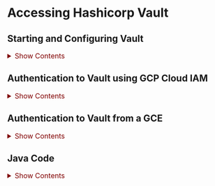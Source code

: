 # Accessing Hashicorp Vault

## Starting and Configuring Vault

<details><summary style="color:Maroon;font-size:16px;">Show Contents</summary>

### Setup
<details><summary style="color:Maroon;font-size:16px;">Show Contents</summary>

Run the following commands to set up the environment for Vault server
```bash
mkdir -p ~/try/vault
cd ~/try/vault

tee config.hcl <<EOF
storage "raft" {
  path    = "./vault/data"
  node_id = "node1"
}

listener "tcp" {
  address     = "127.0.0.1:8200"
  tls_disable = "true"
}

api_addr = "http://127.0.0.1:8200"
cluster_addr = "https://127.0.0.1:8201"
ui = true
EOF

mkdir -p vault/data
```

</details>

### Starting the Server
<details><summary style="color:Maroon;font-size:16px;">Show Contents</summary>

Run the following commands to start the server.
```bash
cd ~/try/vault
vault server -config=config.hcl
```

</details>

### Exposing the Endpoint (Optional)

<details><summary style="color:Maroon;font-size:16px;">Show Contents</summary>

Run the following command to start ngrok and connect to Vault:
```bash
ngrok http http://127.0.0.1:8200
```

Copy the **Forwarding** address including `https://`.

---

**Note**: to install ngrok, run `sudo snap install ngrok`.

---

</details>

### Shutting down the Server
<details><summary style="color:Maroon;font-size:16px;">Show Contents</summary>

Run the following commands to shut down the Vault server.
```bash
pgrep -f vault | xargs kill
```

**Note**: the vault will be sealed during the shutdown phase. We need to unseal it after the next start.

</details>

### Initializing the Server
<details><summary style="color:Maroon;font-size:16px;">Show Contents</summary>

To initialize the vault, run the following commands on a separate terminal:
```bash
export VAULT_ADDR='http://127.0.0.1:8200'
vault operator init
```

Store the five keys and root token in a safe place. 

</details>

### Unsealing the Vault

<details><summary style="color:Maroon;font-size:16px;">Show Contents</summary>

You need to unseal the vault after the server is initialized the first time and everytime the server is restarted.

To unseal the vault, ensure the environment variable is set:
```bash
export VAULT_ADDR='http://127.0.0.1:8200'
```

And run the following commands three times with different keys:
```bash
vault operator unseal
```

</details>

### Authenticate to Vault as `root`
<details><summary style="color:Maroon;font-size:16px;">Show Contents</summary>

Run the following command when asked provide the root token.
```bash
export VAULT_ADDR=http://127.0.0.1:8200
vault login
```
Or alternatively, set the environment variables:
```bash
export VAULT_TOKEN=hvs.yejqgGeFsOpUwPAQbDRvSbdO
export VAULT_ADDR=http://127.0.0.1:8200
```

</details>

### Enable the v2 `kv` Secret Engine
<details><summary style="color:Maroon;font-size:16px;">Show Contents</summary>

```bash
vault secrets enable -path secret kv-v2
vault kv put -mount=secret top-secret password=good4Now!
```

</details>

### Setting up GCP Auth Method
<details><summary style="color:Maroon;font-size:16px;">Show Contents</summary>

Reference: https://developer.hashicorp.com/vault/tutorials/auth-methods/gcp-auth-method

#### GCP Side Setup

A service account with the following permissions, and its JSON key file are required:
- iam.serviceAccounts.get (included in roles/iam.serviceAccountUser)
- iam.serviceAccountKeys.get (included in roles/iam.serviceAccountViewer)
- compute.instances.get (included roles/compute.viewer)
- compute.instanceGroups.list (included roles/compute.viewer)
- iam.serviceAccounts.signJwt (included in roles/iam.serviceAccountTokenCreator)

**Service Account**: gyre-dataflow-ist@ibcwe-event-layer-f3ccf6d9.iam.gserviceaccount.com. 

**Key File**: `VaultServiceAccountKey.json`.

#### Vault Setup

1. Authenticate to the Vault as the root
2. Set environment variable for the GCP service account
    ```bash
    export GCP_SERVICE_EMAIL=gyre-dataflow-ist@ibcwe-event-layer-f3ccf6d9.iam.gserviceaccount.com
    export GCP_PROJECT=ibcwe-event-layer-f3ccf6d9
    ```
3. Enable the GCP secrets engine
    ```bash
    vault auth enable gcp
    ```
4. Configure the GCP auth method to use the `VaultServiceAccountKey.json` credentials.
    ```bash
    vault write auth/gcp/config \
    credentials=@VaultServiceAccountKey.json
    ```
5. Create a policy file `policy.hcl`.
    ```bash
    tee policy.hcl <<EOF
    # Read permission on the k/v secrets
    path "/secret/*" {
        capabilities = ["read", "list"]
    }
    EOF
    ```
6. vault policy write dev policy.hcl
    ```bash
    vault policy write gcp policy.hcl
    ```
7. Create a role for IAM service account.
    ```bash
    vault write auth/gcp/role/vault-iam-auth-role \
    type="iam" \
    policies="gcp" \
    bound_service_accounts="$GCP_SERVICE_EMAIL"
    ```
8. Create a role for GCE instances.
    ```bash
    vault write auth/gcp/role/vault-gce-auth-role \
    type="gce" \
    policies="gcp" \
    bound_projects=$GCP_PROJECT \
    bound_zones="us-east1-b"
    ```

</details>

</details>

## Authentication to Vault using GCP Cloud IAM

<details><summary style="color:Maroon;font-size:16px;">Show Contents</summary>

```bash
vault login -method=gcp \
role="vault-iam-auth-role" \
service_account="$GCP_SERVICE_EMAIL" \
jwt_exp="15m" \
credentials=@VaultServiceAccountKey.json
```

Run the following command to retrieve a secret:
```bash
vault kv get -mount secret top-secret
```

</details>

## Authentication to Vault from a GCE

<details><summary style="color:Maroon;font-size:16px;">Show Contents</summary>

1. Create a GCE instance in the `us-east1-b` zone:
    ```bash
    gcloud compute instances create vault-auth-test --zone us-east1-b \
    --service-account gyre-dataflow-ist@ibcwe-event-layer-f3ccf6d9.iam.gserviceaccount.com
    ```
2. SSH to the VM:
    ```bash
    gcloud compute ssh vault-auth-test --zone=us-east1-b 
    ```
3. Download the HashiCorp GPG key.
    ```bash
    curl -fsSL https://apt.releases.hashicorp.com/gpg | sudo gpg --dearmor -o /usr/share/keyrings/hashicorp-archive-keyring.gpg
    ```
4. Add the HashiCorp repo.
    ```bash
    echo "deb [signed-by=/usr/share/keyrings/hashicorp-archive-keyring.gpg] https://apt.releases.hashicorp.com $(lsb_release -cs) main" | sudo tee /etc/apt/sources.list.d/hashicorp.list
    ```
5. Install Vault.
    ```bash
    sudo apt update && sudo apt install vault
    ```
6. Set an environment variable for the Vault ngrok address.
    ```bash
    export VAULT_ADDR=<actual-address-from-ngrok>
    ```
7. Authenticate with Vault using the `vault-gce-auth-role role`.
    ```bash
    vault login -method=gcp role="vault-gce-auth-role"
    ```
8. Retrieve a secrte
    ```bash
    vault kv get -mount secret top-secret
    ``` 
10. Disconnect the testing VM
    ```bash
    exit
    ```
11. Delete the testing VM
    ```bash
    gcloud compute instances delete vault-testing2 --zone us-east1-b
    ```
</details>

## Java Code

<details><summary style="color:Maroon;font-size:16px;">Show Contents</summary>

This shows how to save a version 2 KV secret into the Vault and retrieve it 
back.

### What is Working

1. Create and retrieve secrets using root token
2. 

</details>